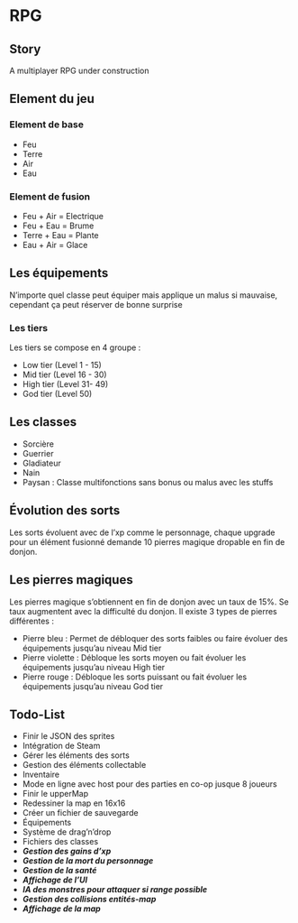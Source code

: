 # RPG

## Story
A multiplayer RPG under construction

## Element du jeu
### Element de base
* Feu
* Terre
* Air
* Eau

### Element de fusion
* Feu + Air = Electrique
* Feu + Eau = Brume
* Terre + Eau = Plante
* Eau + Air = Glace

## Les équipements
N’importe quel classe peut équiper mais applique un malus si mauvaise, cependant ça peut réserver de bonne surprise

### Les tiers
Les tiers se compose en 4 groupe :
* Low tier (Level 1 - 15)
* Mid tier (Level 16 - 30)
* High tier (Level 31- 49)
* God tier (Level 50)


## Les classes
* Sorcière
* Guerrier
* Gladiateur
* Nain
* Paysan : Classe multifonctions sans bonus ou malus avec les stuffs

## Évolution des sorts
Les sorts évoluent avec de l’xp comme le personnage, chaque upgrade pour un élément fusionné demande 10 pierres magique dropable en fin de donjon.

## Les pierres magiques
Les pierres magique s’obtiennent en fin de donjon avec un taux de 15%. Se taux augmentent avec la difficulté du donjon. Il existe 3 types de pierres différentes :
* Pierre bleu : Permet de débloquer des sorts faibles ou faire évoluer des équipements jusqu’au niveau Mid tier
* Pierre violette : Débloque les sorts moyen ou fait évoluer les équipements jusqu’au niveau High tier
* Pierre rouge : Débloque les sorts puissant ou fait évoluer les équipements jusqu’au niveau God tier


## Todo-List
* Finir le JSON des sprites
* Intégration de Steam
* Gérer les éléments des sorts
* Gestion des éléments collectable
* Inventaire
* Mode en ligne avec host pour des parties en co-op jusque 8 joueurs
* Finir le upperMap
* Redessiner la map en 16x16
* Créer un fichier de sauvegarde
* Équipements
* Système de drag’n’drop
* Fichiers des classes
* ***Gestion des gains d’xp***
* ***Gestion de la mort du personnage***
* ***Gestion de la santé***
* ***Affichage de l’UI***
* ***IA des monstres pour attaquer si range possible***
* ***Gestion des collisions entités-map***
* ***Affichage de la map***
